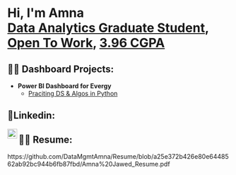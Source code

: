 <h1>Hi, I'm Amna <br/><a href="https://github.com/joshmadakor1">Data Analytics Graduate Student</a>, <a href="https://www.linkedin.com/in/joshmadakor/">Open To Work</a>, <a href="https://www.youtube.com/c/joshmadakor">3.96 CGPA</a></h1>

<h2>👨‍💻 Dashboard Projects:</h2>

- <b>Power BI Dashboard for Evergy</b>
  - [Praciting DS & Algos in Python](https://github.com/joshmadakor1/Algorithms-Practice)


<h2> 🤳Linkedin:</h2>

[<img align="left" alt="JoshMadakor | LinkedIn" width="22px" src="https://cdn.jsdelivr.net/npm/simple-icons@v3/icons/linkedin.svg" />][linkedin]

[linkedin]: https://www.linkedin.com/in/amna-jawed/



<h2>👨‍💻 Resume:</h2>
https://github.com/DataMgmtAmna/Resume/blob/a25e372b426e80e6448562ab92bc944b6fb87fbd/Amna%20Jawed_Resume.pdf
<!--
**joshmadakor1/joshmadakor1** is a ✨ _special_ ✨ repository because its `README.md` (this file) appears on your GitHub profile.


Here are some ideas to get you started:

- 🔭 I’m currently working on ...
- 🌱 I’m currently learning ...
- 👯 I’m looking to collaborate on ...
- 🤔 I’m looking for help with ...
- 💬 Ask me about ...
- 📫 How to reach me: ...
- 😄 Pronouns: ...
- ⚡ Fun fact: ...
-->
